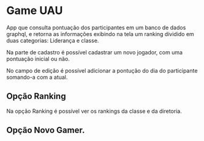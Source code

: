 # Game UAU

App que consulta pontuação dos participantes em um banco de dados graphql, e retorna as informações exibindo na tela um ranking dividido em duas categorias: Liderança e classe.

Na parte de cadastro é possível cadastrar um novo jogador, com uma pontuação inicial ou não.

No campo de edição é possível adicionar a pontução do dia do participante somando-a com a atual.

## Opção Ranking

Na opção Ranking é possível ver os rankings da classe e da diretoria.

## Opção Novo Gamer.
